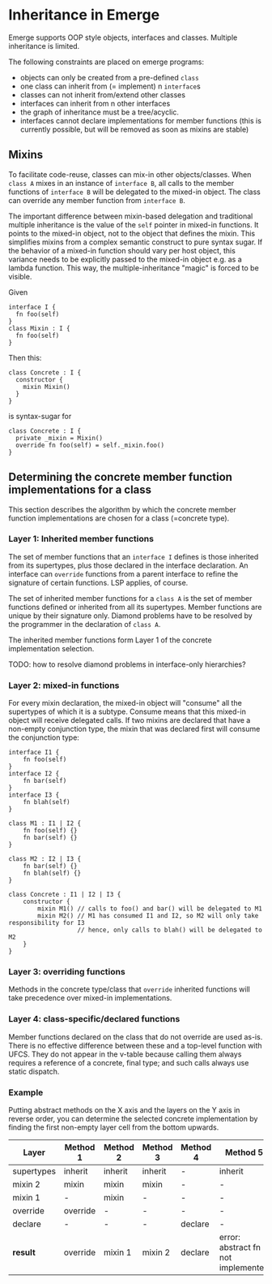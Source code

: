 # Inheritance in Emerge

Emerge supports OOP style objects, interfaces and classes. Multiple inheritance is limited.

The following constraints are placed on emerge programs:

* objects can only be created from a pre-defined `class`
* one class can inherit from (= implement) n `interface`s
* classes can not inherit from/extend other classes
* interfaces can inherit from n other interfaces
* the graph of inheritance must be a tree/acyclic.
* interfaces cannot declare implementations for member functions
  (this is currently possible, but will be removed as soon as mixins are stable)

## Mixins

To facilitate code-reuse, classes can mix-in other objects/classes. When `class A` mixes in an
instance of `interface B`, all calls to the member functions of `interface B` will be delegated to
the mixed-in object. The class can override any member function from `interface B`.

The important difference between mixin-based delegation and traditional multiple inheritance is the
value of the `self` pointer in mixed-in functions. It points to the mixed-in object, not to the object
that defines the mixin. This simplifies mixins from a complex semantic construct to pure syntax sugar.
If the behavior of a mixed-in function should vary per host object, this variance needs to be explicitly
passed to the mixed-in object e.g. as a lambda function. This way, the multiple-inheritance "magic" is
forced to be visible.

Given
```
interface I {
  fn foo(self)
}
class Mixin : I {
  fn foo(self)
}
```

Then this:
```
class Concrete : I {
  constructor {
    mixin Mixin()
  }
}
```

is syntax-sugar for

```
class Concrete : I {
  private _mixin = Mixin()
  override fn foo(self) = self._mixin.foo() 
}
```

## Determining the concrete member function implementations for a class

This section describes the algorithm by which the concrete member function implementations are chosen
for a class (=concrete type).

### Layer 1: Inherited member functions

The set of member functions that an `interface I` defines is those inherited from its supertypes, plus
those declared in the interface declaration. An interface can `override` functions from a parent interface
to refine the signature of certain functions. LSP applies, of course.

The set of inherited member functions for a `class A` is the set of member functions defined or inherited from all its
supertypes. Member functions are unique by their signature only. Diamond problems have to be resolved by the
programmer in the declaration of `class A`.

The inherited member functions form Layer 1 of the concrete implementation selection.

TODO: how to resolve diamond problems in interface-only hierarchies?

### Layer 2: mixed-in functions

For every mixin declaration, the mixed-in object will "consume" all the supertypes of which it is a subtype. Consume
means that this mixed-in object will receive delegated calls. If two mixins are declared that have a non-empty conjunction
type, the mixin that was declared first will consume the conjunction type:

```
interface I1 {
    fn foo(self)
}
interface I2 {
    fn bar(self)
}
interface I3 {
    fn blah(self)
}

class M1 : I1 | I2 {
    fn foo(self) {}
    fn bar(self) {}
}

class M2 : I2 | I3 {
    fn bar(self) {}
    fn blah(self) {}
}

class Concrete : I1 | I2 | I3 {
    constructor {
        mixin M1() // calls to foo() and bar() will be delegated to M1
        mixin M2() // M1 has consumed I1 and I2, so M2 will only take responsibility for I3
                   // hence, only calls to blah() will be delegated to M2
    }
}
```

### Layer 3: overriding functions

Methods in the concrete type/class that `override` inherited functions will take precedence over mixed-in
implementations.

### Layer 4: class-specific/declared functions

Member functions declared on the class that do not override are used as-is. There is no effective difference
between these and a top-level function with UFCS. They do not appear in the v-table because calling them always
requires a reference of a concrete, final type; and such calls always use static dispatch.

### Example

Putting abstract methods on the X axis and the layers on the Y axis in reverse order,
you can determine the selected concrete implementation by finding the first non-empty
layer cell from the bottom upwards. 

| Layer      | Method 1 | Method 2 | Method 3 | Method 4 | Method 5                           |
|------------|----------|----------|----------|----------|------------------------------------|
| supertypes | inherit  | inherit  | inherit  | -        | inherit                            |
| mixin 2    | mixin    | mixin    | mixin    | -        | -                                  |
| mixin 1    | -        | mixin    | -        | -        | -                                  |
| override   | override | -        | -        | -        | -                                  |
| declare    | -        | -        | -        | declare  | -                                  |
| **result** | override | mixin 1  | mixin 2  | declare  | error: abstract fn not implemented |